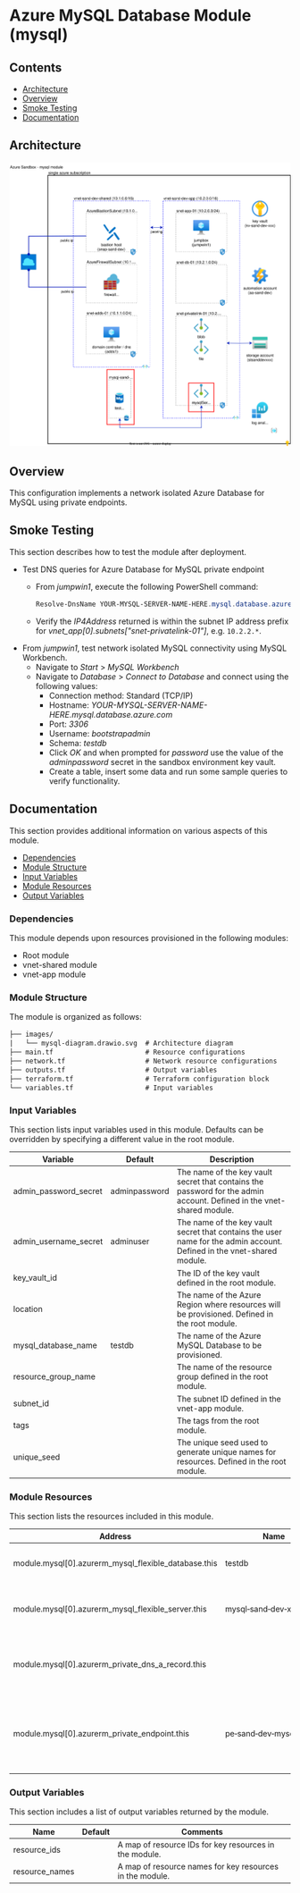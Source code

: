 # Azure MySQL Database Module (mysql)

## Contents

* [Architecture](#architecture)
* [Overview](#overview)
* [Smoke Testing](#smoke-testing)
* [Documentation](#documentation)

## Architecture

![mysql-diagram](./images/mysql-diagram.drawio.svg)

## Overview

This configuration implements a network isolated Azure Database for MySQL  using private endpoints.

## Smoke Testing

This section describes how to test the module after deployment.

* Test DNS queries for Azure Database for MySQL private endpoint
  * From *jumpwin1*, execute the following PowerShell command:
  
    ```powershell
    Resolve-DnsName YOUR-MYSQL-SERVER-NAME-HERE.mysql.database.azure.com
    ```

  * Verify the *IP4Address* returned is within the subnet IP address prefix for *vnet_app[0].subnets["snet-privatelink-01"]*, e.g. `10.2.2.*`.
* From *jumpwin1*, test network isolated MySQL connectivity using MySQL Workbench.
  * Navigate to *Start* > *MySQL Workbench*
  * Navigate to *Database* > *Connect to Database* and connect using the following values:
    * Connection method: Standard (TCP/IP)
    * Hostname: *YOUR-MYSQL-SERVER-NAME-HERE.mysql.database.azure.com*
    * Port: *3306*
    * Username: *bootstrapadmin*
    * Schema: *testdb*
    * Click *OK* and when prompted for *password* use the value of the *adminpassword* secret in the sandbox environment key vault.
    * Create a table, insert some data and run some sample queries to verify functionality.

## Documentation

This section provides additional information on various aspects of this module.

* [Dependencies](#dependencies)
* [Module Structure](#module-structure)
* [Input Variables](#input-variables)
* [Module Resources](#module-resources)
* [Output Variables](#output-variables)

### Dependencies

This module depends upon resources provisioned in the following modules:

* Root module
* vnet-shared module
* vnet-app module

### Module Structure

The module is organized as follows:

```plaintext
├── images/
|   └── mysql-diagram.drawio.svg  # Architecture diagram
├── main.tf                       # Resource configurations
├── network.tf                    # Network resource configurations
├── outputs.tf                    # Output variables
├── terraform.tf                  # Terraform configuration block
└── variables.tf                  # Input variables
```

### Input Variables

This section lists input variables used in this module. Defaults can be overridden by specifying a different value in the root module.

Variable | Default | Description
--- | --- | ---
admin_password_secret | adminpassword | The name of the key vault secret that contains the password for the admin account. Defined in the vnet-shared module.
admin_username_secret | adminuser | The name of the key vault secret that contains the user name for the admin account. Defined in the vnet-shared module.
key_vault_id | | The ID of the key vault defined in the root module.
location | | The name of the Azure Region where resources will be provisioned. Defined in the root module.
mysql_database_name | testdb | The name of the Azure MySQL Database to be provisioned.
resource_group_name | | The name of the resource group defined in the root module.
subnet_id | | The subnet ID defined in the vnet-app module.
tags | | The tags from the root module.
unique_seed | | The unique seed used to generate unique names for resources. Defined in the root module.

### Module Resources

This section lists the resources included in this module.

Address | Name | Notes
--- | --- | ---
module.mysql[0].azurerm_mysql_flexible_database.this | testdb | The Azure MySQL Database.
module.mysql[0].azurerm_mysql_flexible_server.this | mysql&#8209;sand&#8209;dev&#8209;xxxxxxxx | The Azure MySQL flexible server.
module.mysql[0].azurerm_private_dns_a_record.this | | The A record for the Azure MySQL flexible server.
module.mysql[0].azurerm_private_endpoint.this | pe&#8209;sand&#8209;dev&#8209;mysql&#8209;server | The private endpoint for the Azure MySQL flexible server.

### Output Variables

This section includes a list of output variables returned by the module.

Name | Default | Comments
--- | --- | ---
resource_ids | | A map of resource IDs for key resources in the module.
resource_names | | A map of resource names for key resources in the module.
